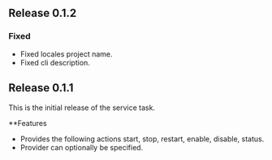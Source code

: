## Release 0.1.2

### Fixed
- Fixed locales project name.
- Fixed cli description.

## Release 0.1.1
This is the initial release of the service task.

**Features
- Provides the following actions start, stop, restart, enable, disable, status.
- Provider can optionally be specified. 
